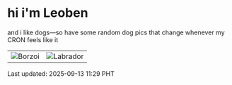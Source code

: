 # hi i'm Leoben

and i like dogs—so have some random dog pics that change whenever my CRON feels like it

|  |  |
|--------|----------|
| ![Borzoi](https://random-dog-vercel.vercel.app/api/random-borzoi?v=1757734177) | ![Labrador](https://random-dog-vercel.vercel.app/api/random-labrador?v=1757734177) |

Last updated: 2025-09-13 11:29 PHT
